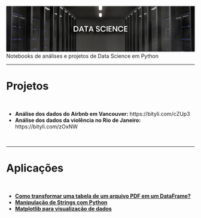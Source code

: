 <img src="data-science/arquivos/imagens/banner.jpg">
Notebooks de análises e projetos de Data Science em Python
</br>
<hr>

<h1><b>Projetos</b></h1>
</br>
<ul>
  <li><b>Análise dos dados do Airbnb em Vancouver:</b> https://bityli.com/cZUp3</li>
  <li><b>Análise dos dados da violência no Rio de Janeiro:</b> https://bityli.com/zOxNW</li>
</ul>
</br>
<hr>

<h1><b>Aplicações</b></h1>
</br>
<ul>
  <li><b><a href="data-science/aplicacoes/Como_transformar_uma_tabela_de_um_arquivo_pdf_em_um_dataframe.ipynb" target="_blank">Como transformar uma tabela de um arquivo PDF em um DataFrame?</a></b> </li>
  <li><b><a href="data-science/aplicacoes/Manipulacao_de_strings.ipynb" target="_blank">Manipulação de Strings com Python</a></b> </li>
  <li><b><a href="data-science/aplicacoes/Matplotlib_para_visualiza%C3%A7%C3%A3o_de_dados.ipynb" target="_blank">Matplotlib para visualização de dados</a></b> </li>
</ul>
